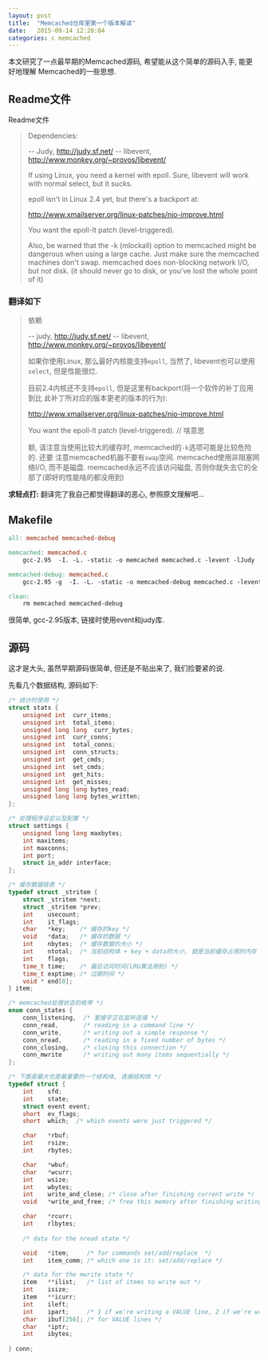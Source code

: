 ```yaml
---
layout: post
title:  "Memcached仓库里第一个版本解读"
date:   2015-09-14 12:28:04
categories: c memcached
---
```


本文研究了一点最早期的Memcached源码, 希望能从这个简单的源码入手, 能更好地理解
Memcached的一些思想.

## Readme文件

Readme文件

> Dependencies:
>
>  -- Judy, http://judy.sf.net/
>  -- libevent, http://www.monkey.org/~provos/libevent/
>
> If using Linux, you need a kernel with epoll.  Sure, libevent will
> work with normal select, but it sucks.
>
> epoll isn't in Linux 2.4 yet, but there's a backport at:
>
> http://www.xmailserver.org/linux-patches/nio-improve.html
>
> You want the epoll-lt patch (level-triggered).
>
> Also, be warned that the -k (mlockall) option to memcached might be
> dangerous when using a large cache.  Just make sure the memcached
> machines
> don't swap.  memcached does non-blocking network I/O, but not disk.
> (it
> should never go to disk, or you've lost the whole point of it)

### 翻译如下

> 依赖
>
> -- judy, http://judy.sf.net/
> -- libevent, http://www.monkey.org/~provos/libevent/
>
> 如果你使用Linux, 那么最好内核能支持`epoll`, 当然了, libevent也可以使用
> `select`, 但是性能很烂.
>
> 目前2.4内核还不支持`epoll`, 但是这里有backport(将一个软件的补丁应用到比
> 此补丁所对应的版本更老的版本的行为):
> 
> http://www.xmailserver.org/linux-patches/nio-improve.html 
>
> You want the epoll-lt patch (level-triggered). // 啥意思
>
> 额, 请注意当使用比较大的缓存时, memcached的`-k`选项可能是比较危险的. 还要
> 注意memcached机器不要有`swap`空间. memcached使用非阻塞网络I/O, 而不是磁盘.
> memcached永远不应该访问磁盘, 否则你就失去它的全部了(即好的性能啥的都没用到)

**求轻点打:** 翻译完了我自己都觉得翻译的恶心, 参照原文理解吧...

## Makefile

```makefile
all: memcached memcached-debug

memcached: memcached.c
    gcc-2.95  -I. -L. -static -o memcached memcached.c -levent -lJudy

memcached-debug: memcached.c
    gcc-2.95 -g  -I. -L. -static -o memcached-debug memcached.c -levent -lJudy

clean:
    rm memcached memcached-debug
```

很简单, gcc-2.95版本, 链接时使用event和judy库.

## 源码

这才是大头, 虽然早期源码很简单, 但还是不贴出来了, 我们捡要紧的说.

先看几个数据结构, 源码如下:

```c
/* 统计时使用 */
struct stats {
    unsigned int  curr_items;
    unsigned int  total_items;
    unsigned long long  curr_bytes;
    unsigned int  curr_conns;
    unsigned int  total_conns;
    unsigned int  conn_structs;
    unsigned int  get_cmds;
    unsigned int  set_cmds;
    unsigned int  get_hits;
    unsigned int  get_misses;
    unsigned long long bytes_read;
    unsigned long long bytes_written;
};

/* 处理程序设定以及配置 */
struct settings {
    unsigned long long maxbytes;
    int maxitems;
    int maxconns;
    int port;
    struct in_addr interface;
};

/* 缓存数据链表 */
typedef struct _stritem {
    struct _stritem *next;
    struct _stritem *prev;
    int    usecount; 
    int    it_flags;
    char   *key;    /* 缓存的key */
    void   *data;   /* 缓存的数据 */
    int    nbytes;  /* 缓存数据的大小 */
    int    ntotal;  /* 当前结构体 + key + data的大小, 就是当前缓存占用的内存 */
    int    flags;
    time_t time;    /* 最后访问时间(LRU算法用到) */
    time_t exptime; /* 过期时间 */
    void * end[0];
} item;

/* memcached处理状态的枚举 */
enum conn_states {
    conn_listening,  /* 套接字正在监听连接 */
    conn_read,       /* reading in a command line */
    conn_write,      /* writing out a simple response */
    conn_nread,      /* reading in a fixed number of bytes */
    conn_closing,    /* closing this connection */
    conn_mwrite      /* writing out many items sequentially */
};

/* 下面是最大也是最重要的一个结构体, 连接结构体 */
typedef struct {
    int    sfd;
    int    state;
    struct event event;
    short  ev_flags;
    short  which;  /* which events were just triggered */

    char   *rbuf;  
    int    rsize;  
    int    rbytes;

    char   *wbuf;
    char   *wcurr;
    int    wsize;
    int    wbytes; 
    int    write_and_close; /* close after finishing current write */
    void   *write_and_free; /* free this memory after finishing writing */

    char   *rcurr;
    int    rlbytes;
    
    /* data for the nread state */

    void   *item;     /* for commands set/add/replace  */
    int    item_comm; /* which one is it: set/add/replace */

    /* data for the mwrite state */
    item   **ilist;   /* list of items to write out */
    int    isize;
    item   **icurr;
    int    ileft;
    int    ipart;     /* 1 if we're writing a VALUE line, 2 if we're writing data */
    char   ibuf[256]; /* for VALUE lines */
    char   *iptr;
    int    ibytes;
                         
} conn;
```
